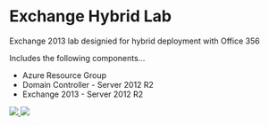 # Exchange Hybrid Lab

<p>Exchange 2013 lab designied for hybrid deployment with Office 356</p>

<p>Includes the following components...</p>
<ul>
<li>Azure Resource Group</li>
<li>Domain Controller - Server 2012 R2</li>
<li>Exchange 2013 - Server 2012 R2</li>
</ul>

<a href="https://portal.azure.com/#create/Microsoft.Template/uri/https%3A%2F%2Fraw.githubusercontent.com%2FAllanBourne%2FHybridLab%2Fmaster%2Fazuredeploy.json" target="_blank">
    <img src="http://azuredeploy.net/deploybutton.png"/>
</a>
<a href="http://armviz.io/#/?load=https%3A%2F%2Fraw.githubusercontent.com%2FAllanBourne%2FHybridLab%2Fmaster%2Fazuredeploy.json" target="_blank">
    <img src="http://armviz.io/visualizebutton.png"/>
</a>
